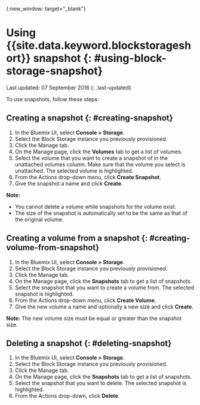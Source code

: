 {:new_window: target="_blank"} 


# Using {{site.data.keyword.blockstorageshort}} snapshot {: #using-block-storage-snapshot} 
Last updated: 07 September 2016
{: .last-updated}

To use snapshots, follow these steps:

## Creating a snapshot {: #creating-snapshot} 

1.  In the Bluemix UI, select **Console > Storage**.
2.  Select the Block Storage instance you previously provisioned.
3.	Click the Manage tab.
4.	On the Manage page, click the **Volumes** tab to get a list of volumes.
5.	Select the volume that you want to create a snapshot of in the unattached volumes column. Make sure that the volume you select is   unattached. The selected volume is highlighted. 
6.	From the Actions drop-down menu, click **Create Snapshot**.
7.	Give the snapshot a name and click **Create**.

**Note:** 

* You cannot delete a volume while snapshots for the volume exist. 
* The size of the snapshot is automatically set to be the same as that of the original volume.

## Creating a volume from a snapshot {: #creating-volume-from-snapshot}

1.  In the Bluemix UI, select **Console > Storage**.
2.  Select the Block Storage instance you previously provisioned.
3.	Click the Manage tab.
4.	On the Manage page, click the **Snapshots** tab to get a list of snapshots.
5.	Select the snapshot that you want to create a volume from. The selected snapshot is highlighted.
6.	From the Actions drop-down menu, click **Create Volume**.
7.	Give the new volume a name and optionally a new size and click **Create**. 

**Note:** The new volume size must be equal or greater than the snapshot size. 

## Deleting a snapshot {: #deleting-snapshot}

1.  In the Bluemix UI, select **Console > Storage**.
2.  Select the Block Storage instance you previously provisioned.
3.	Click the Manage tab.
4.	On the Manage page, click the **Snapshots** tab to get a list of snapshots.
5.	Select the snapshot that you want to delete. The selected snapshot is highlighted.
6.	From the Actions drop-down, click **Delete**. 



